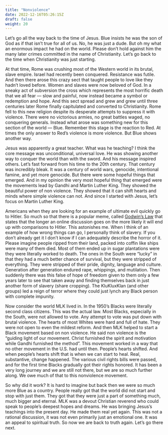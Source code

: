 ```yaml
---
title: "Nonviolence"
date: 2022-12-16T05:26:15Z
draft: false
weight: 20
---
```

Let’s go all the way back to the time of Jesus. Blue insists he was the son of God as if that isn’t true for all of us. No, he was just a dude. But oh my what an enormous impact he had on the world. Please don’t hold against him the many later crimes committed in the name of Christianity. Let’s go back to the time when Christianity was just starting.

At that time, Rome was crushing most of the Western world in its brutal, slave empire. Israel had recently been conquered. Resistance was futile. And then there arose this crazy sect that taught people to love like they hadn’t loved before. Women and slaves were now beloved of God. In a sneaky act of subversion the cross which represents the most horrific death that we all fear — slow and painful, now instead became a symbol or redemption and hope. And this sect spread and grew and grew until three centuries later Rome finally capitulated and converted to Christianity. Rome fell to this new religion despite its desperate attempts to suppress it with violence. There were no victorious armies, no great battles waged, no conquering generals. Instead what arose was something new for this section of the world — Blue. Remember this stage is the reaction to Red. At times the only answer to Red’s violence is more violence. But Blue shows another way.

Jesus was apparently a great teacher.  What was he teaching? I think the core message was unconditional, universal love. He was showing another way to conquer the world than with the sword. And his message inspired others. Let’s fast forward from his time to the 20th century. That century was incredibly bleak. It was a century of world wars, genocide, intentional famine, and yet more genocide. But there were some hopeful things that emerged. And in my opinion the very most hopeful thing that emerged were the movements lead by Gandhi and Martin Luther King. They showed the beautiful power of non violence. They showed that it can shift hearts and minds where simple violence can not. And since I started with Jesus, let’s focus on Martin Luther King.

Americans when they are looking for an example of ultimate evil quickly go to Hitler. So much so that there is a popular meme, called [Godwin’s Law][1] that states that the longer an online discussion goes on the more likely it will end up with comparisons to Hitler. This astonishes me. When I think of an example of how wrong things can go, I personally think of slavery. If you don’t already get it I don’t know if I can adequately describe the horror of it. Please imagine people ripped from their land, packed into coffin like ships were many of them died. Most of them ended up in sugar plantations were they were literally worked to death. The ones in the South were “lucky” in that they had a much better chance of survival, but they were stripped of everything. They were stripped of their pride, dignity, language and culture. Generation after generation endured rape, whippings, and mutilation. Then suddenly there was this false of hope of freedom given to them only a few years later to see that taken away and finding themselves back in just another form of slavery (share cropping). The KluKluxKlan (and other groups) led a reign of terror where they could just lynch any Black person with complete impunity. 

Now consider the world MLK lived in. In the 1950’s Blacks were literally second class citizens. This was the actual law. Most Blacks, especially in the South, were not allowed to vote. Any attempt to vote was put down with brutal violence. The hearts of most Whites were hard and full of hate. They were not open to even the mildest reform. And then MLK helped to start a Black movement based on non violence. He said non violence is the “guiding light of our movement. Christ furnished the spirit and motivation while Gandhi furnished the method”. This movement worked in a way that no other movement in the U.S. had until then. People’s hearts shifted. And when people’s hearts shift that is when we can start to heal. Real, substantive, change happened. The various civil rights bills were passed, and for the first time Blacks gradually got their rights honored. It has been a very long journey and we are still not there, but we are so much further along. We owe much of that to this nonviolence movement.

So why did it work? It is hard to imagine but back then we were so much more Blue as a country. People really got that the world did not start and stop with just them. They got that they were just a part of something much, much bigger and eternal.  MLK was a devout Christian reverend who could speak to people’s deepest hopes and dreams. He was bringing Jesus’s teachings into the present day. He made them real yet again. This was not a rational discussion, it was not even primarily just an emotional one. It was an appeal to spiritual truth. So now we are back to truth again. Let’s go there next.

[1]:	https://en.wikipedia.org/wiki/Godwin%27s_law